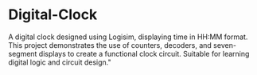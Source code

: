 # Digital-Clock
A digital clock designed using Logisim, displaying time in HH:MM format. This project demonstrates the use of counters, decoders, and seven-segment displays to create a functional clock circuit. Suitable for learning digital logic and circuit design."
